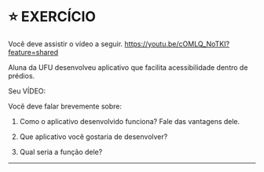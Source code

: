 # :star: EXERCÍCIO

Você deve assistir o vídeo a seguir. https://youtu.be/cOMLQ_NoTKI?feature=shared

Aluna da UFU desenvolveu aplicativo que facilita acessibilidade dentro de prédios.

Seu VÍDEO:

Você deve falar brevemente sobre:

1) Como o aplicativo desenvolvido funciona? Fale das vantagens dele.

2) Que aplicativo você gostaria de desenvolver?

3) Qual seria a função dele?

---
